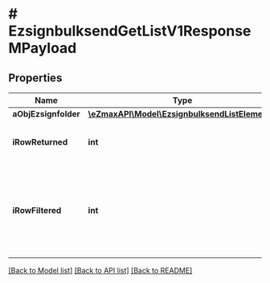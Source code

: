 # # EzsignbulksendGetListV1ResponseMPayload

## Properties

Name | Type | Description | Notes
------------ | ------------- | ------------- | -------------
**aObjEzsignfolder** | [**\eZmaxAPI\Model\EzsignbulksendListElement[]**](EzsignbulksendListElement.md) |  | [optional]
**iRowReturned** | **int** | The number of rows returned |
**iRowFiltered** | **int** | The number of rows matching your filters (if any) or the total number of rows |

[[Back to Model list]](../../README.md#models) [[Back to API list]](../../README.md#endpoints) [[Back to README]](../../README.md)
